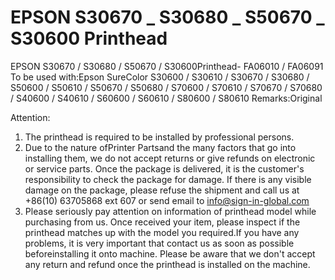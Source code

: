# EPSON S30670 _ S30680 _ S50670 _ S30600 Printhead 

EPSON S30670 / S30680 / S50670 / S30600Printhead- FA06010 / FA06091
To be used with:Epson SureColor S30600 / S30610 / S30670 / S30680 / S50600 / S50610 / S50670 / S50680 / S70600 / S70610 / S70670 / S70680 / S40600 / S40610 / S60600 / S60610 / S80600 / S80610
Remarks:Original

Attention:
1. The printhead is required to be installed by professional persons.
2. Due to the nature ofPrinter Partsand the many factors that go into installing them, we do not accept returns or give refunds on electronic or service parts. Once the package is delivered, it is the customer's responsibility to check the package for damage. If there is any visible damage on the package, please refuse the shipment and call us at +86(10) 63705868 ext 607 or send email to info@sign-in-global.com
3. Please seriously pay attention on information of printhead model while purchasing from us. Once received your item, please inspect if the printhead matches up with the model you required.If you have any problems, it is very important that contact us as soon as possible beforeinstalling it onto machine. Please be aware that we don't accept any return and refund once the printhead is installed on the machine.
